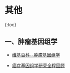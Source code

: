 # 其他

{:toc}



## 一、肿瘤基因组学

- [维基百科--肿瘤基因组学](https://zh.wikipedia.org/wiki/%E8%82%BF%E7%98%A4%E5%9F%BA%E5%9B%A0%E7%BB%84%E5%AD%A6)

- [癌症基因组学研究全程回顾](Illumina_cancer_review.md)


